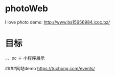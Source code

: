 # photoWeb
I love photo
demo: http://www.bs15656984.icoc.bz/ 
# 目标
  、、pc ＋ 小程序展示
  
  
  
####网站demo
  https://tuchong.com/events/
